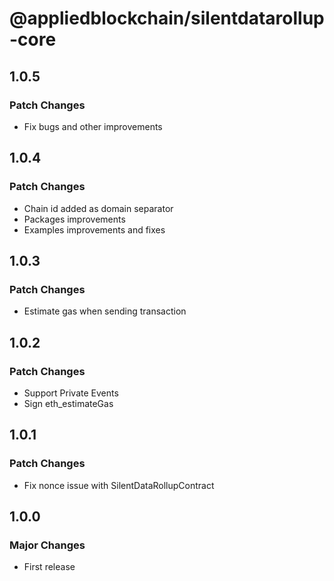 # @appliedblockchain/silentdatarollup-core

## 1.0.5

### Patch Changes

- Fix bugs and other improvements

## 1.0.4

### Patch Changes

- Chain id added as domain separator
- Packages improvements
- Examples improvements and fixes

## 1.0.3

### Patch Changes

- Estimate gas when sending transaction

## 1.0.2

### Patch Changes

- Support Private Events
- Sign eth_estimateGas

## 1.0.1

### Patch Changes

- Fix nonce issue with SilentDataRollupContract

## 1.0.0

### Major Changes

- First release
